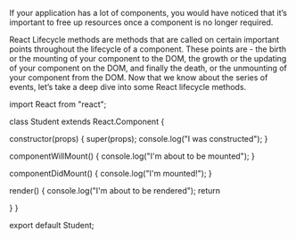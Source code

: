 	
If your application has a lot of components, you would have noticed that it’s important to free up resources once a component is no longer required. 

React Lifecycle methods are methods that are called on certain important points throughout the lifecycle of a component. These points are - the birth or the mounting of your component to the DOM, the growth or the updating of your component on the DOM, and finally the death, or the unmounting of your component from the DOM. Now that we know about the series of events, let’s take a deep dive into some React lifecycle methods.

import React from "react";
 
class Student extends React.Component {
 
 constructor(props) {
     super(props);
     console.log("I was constructed");
 }
 
 componentWillMount() {
   console.log("I'm about to be mounted");
 }
 
 componentDidMount() {
   console.log("I'm mounted!");
 }
 
 render() {
   console.log("I'm about to be rendered");
     return <div>
     </div>
 }
}
 
export default Student;
